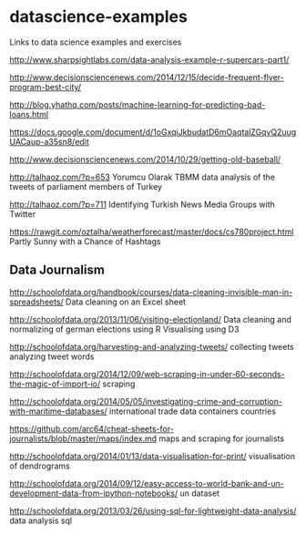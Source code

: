 # datascience-examples
Links to data science examples and exercises

http://www.sharpsightlabs.com/data-analysis-example-r-supercars-part1/

http://www.decisionsciencenews.com/2014/12/15/decide-frequent-flyer-program-best-city/

http://blog.yhathq.com/posts/machine-learning-for-predicting-bad-loans.html

https://docs.google.com/document/d/1oGxqiJkbudatD6mOaqtalZGqvQ2uugUACaup-a35sn8/edit

http://www.decisionsciencenews.com/2014/10/29/getting-old-baseball/

http://talhaoz.com/?p=653
Yorumcu Olarak TBMM
	data analysis of the tweets of parliament members of Turkey

http://talhaoz.com/?p=711
Identifying Turkish News Media Groups with Twitter

https://rawgit.com/oztalha/weatherforecast/master/docs/cs780project.html
Partly Sunny with a Chance of Hashtags 

Data Journalism
---------------

http://schoolofdata.org/handbook/courses/data-cleaning-invisible-man-in-spreadsheets/
Data cleaning on an Excel sheet

http://schoolofdata.org/2013/11/06/visiting-electionland/
	Data cleaning and normalizing of german elections using R
	Visualising using D3

http://schoolofdata.org/harvesting-and-analyzing-tweets/
	collecting tweets
	analyzing tweet words

http://schoolofdata.org/2014/12/09/web-scraping-in-under-60-seconds-the-magic-of-import-io/
	scraping

http://schoolofdata.org/2014/05/05/investigating-crime-and-corruption-with-maritime-databases/
	international trade data
	containers
	countries

https://github.com/arc64/cheat-sheets-for-journalists/blob/master/maps/index.md
	maps and scraping for journalists

http://schoolofdata.org/2014/01/13/data-visualisation-for-print/
	visualisation of dendrograms

http://schoolofdata.org/2014/09/12/easy-access-to-world-bank-and-un-development-data-from-ipython-notebooks/
	un dataset

http://schoolofdata.org/2013/03/26/using-sql-for-lightweight-data-analysis/
	data analysis sql
